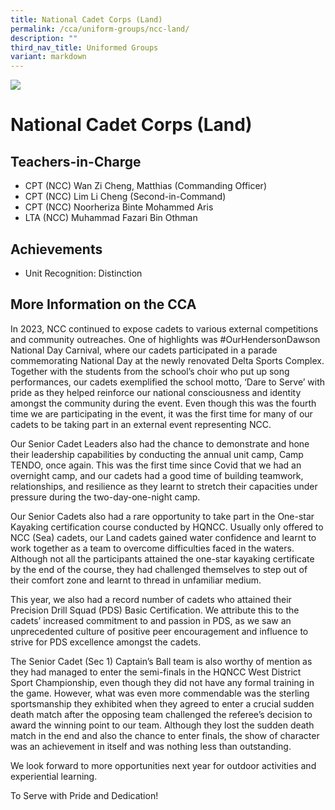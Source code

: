 ```yaml
---
title: National Cadet Corps (Land)
permalink: /cca/uniform-groups/ncc-land/
description: ""
third_nav_title: Uniformed Groups
variant: markdown
---
```

![](/images/CCA/ncc.png)


National Cadet Corps (Land)
===========================

**Teachers-in-Charge**
----------------------

*   CPT (NCC) Wan Zi Cheng, Matthias (Commanding Officer) 
*   CPT (NCC) Lim Li Cheng (Second-in-Command) 
*   CPT (NCC) Noorheriza Binte Mohammed Aris   
*   LTA (NCC) Muhammad Fazari Bin Othman  


**Achievements**
----------

*   Unit Recognition: Distinction 

**More Information on the CCA**
-------------------------------

In 2023, NCC continued to expose cadets to various external competitions and community outreaches. One of highlights was #OurHendersonDawson National Day Carnival, where our cadets participated in a parade commemorating National Day at the newly renovated Delta Sports Complex. Together with the students from the school’s choir who put up song performances, our cadets exemplified the school motto, ‘Dare to Serve’ with pride as they helped reinforce our national consciousness and identity amongst the community during the event. Even though this was the fourth time we are participating in the event, it was the first time for many of our cadets to be taking part in an external event representing NCC. 
 
Our Senior Cadet Leaders also had the chance to demonstrate and hone their leadership capabilities by conducting the annual unit camp, Camp TENDO, once again. This was the first time since Covid that we had an overnight camp, and our cadets had a good time of building teamwork, relationships, and resilience as they learnt to stretch their capacities under pressure during the two-day-one-night camp. 
 
Our Senior Cadets also had a rare opportunity to take part in the One-star Kayaking certification course conducted by HQNCC. Usually only offered to NCC (Sea) cadets, our Land cadets gained water confidence and learnt to work together as a team to overcome difficulties faced in the waters. Although not all the participants attained the one-star kayaking certificate by the end of the course, they had challenged themselves to step out of their comfort zone and learnt to thread in unfamiliar medium. 
 
This year, we also had a record number of cadets who attained their Precision Drill Squad (PDS) Basic Certification. We attribute this to the cadets’ increased commitment to and passion in PDS, as we saw an unprecedented culture of positive peer encouragement and influence to strive for PDS excellence amongst the cadets. 
 
The Senior Cadet (Sec 1) Captain’s Ball team is also worthy of mention as they had managed to enter the semi-finals in the HQNCC West District Sport Championship, even though they did not have any formal training in the game. However, what was even more commendable was the sterling sportsmanship they exhibited when they agreed to enter a crucial sudden death match after the opposing team challenged the referee’s decision to award the winning point to our team. Although they lost the sudden death match in the end and also the chance to enter finals, the show of character was an achievement in itself and was nothing less than outstanding. 
 
We look forward to more opportunities next year for outdoor activities and experiential learning.  
 
To Serve with Pride and Dedication! 
